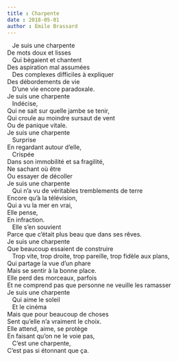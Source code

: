 ```yaml
---
title : Charpente
date : 2018-05-01
author : Émile Brassard
---
```


&nbsp;&nbsp;&nbsp;Je suis une charpente\
De mots doux et lisses\
&nbsp;&nbsp;&nbsp;Qui bégaient et chantent\
Des aspiration mal assumées\
&nbsp;&nbsp;&nbsp;Des complexes difficiles à expliquer\
Des débordements de vie\
&nbsp;&nbsp;&nbsp;D’une vie encore paradoxale.\
Je suis une charpente\
&nbsp;&nbsp;&nbsp;Indécise,\
Qui ne sait sur quelle jambe se tenir,\
Qui croule au moindre sursaut de vent\
Ou de panique vitale.\
Je suis une charpente\
&nbsp;&nbsp;&nbsp;Surprise\
En regardant autour d’elle,\
&nbsp;&nbsp;&nbsp;Crispée\
Dans son immobilité et sa fragilité,\
Ne sachant où être\
Ou essayer de décoller\
Je suis une charpente\
&nbsp;&nbsp;&nbsp;Qui n’a vu de véritables tremblements de terre\
Encore qu’à la télévision,\
Qui a vu la mer en vrai,\
Elle pense,\
En infraction.\
&nbsp;&nbsp;&nbsp;Elle s’en souvient\
Parce que c’était plus beau que dans ses rêves.\
Je suis une charpente\
Que beaucoup essaient de construire\
&nbsp;&nbsp;&nbsp;Trop vite, trop droite, trop pareille, trop fidèle aux plans,\
Qui partage la vue d’un phare\
Mais se sentir à la bonne place.\
Elle perd des morceaux, parfois\
Et ne comprend pas que personne ne veuille les ramasser\
Je suis une charpente\
&nbsp;&nbsp;&nbsp;Qui aime le soleil\
&nbsp;&nbsp;&nbsp;Et le cinéma\
Mais que pour beaucoup de choses\
Sent qu’elle n’a vraiment le choix.\
Elle attend, aime, se protège\
En faisant qu’on ne le voie pas,\
&nbsp;&nbsp;&nbsp;C’est une charpente,\
C’est pas si étonnant que ça.